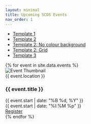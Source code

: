 ```yaml
---
layout: minimal
title: Upcoming SCDS Events
nav_order: 1 
---
```


<link rel="stylesheet" href="./assets/css/events3.css">

- <a href="index">Template 1</a>
- <a href="style-2">Template 2</a>
- <a href="style-2.2">Template 2: No colour background</a>
- <a href="style-2.3">Template 2: Grid</a>
- <a href="style-3">Template 3</a>

<div class="events-container">
{% for event in site.data.events %}
<div class="event-wrapper">
  
  <div class="left-col">
    <img class="event-banner" src="{{ event.image }}" alt="Event Thumbnail">
    <div class="event-location">{{ event.location }}</div>
  </div>
  
  <div class="right-col">
    <h3 class="event-title">{{ event.title }}</h3>
    <div class="event-date">{{ event.start | date: "%B %d, %Y" }}</div>
    <div class="event-time">{{ event.start | date: "%I:%M %p" }}</div>
  </div>
  <div class="event-register-cell">
  <a href="{{ event.url }}" class="register-button">Register</a>
  </div>
</div>
{% endfor %}
</div>
